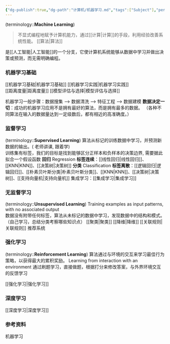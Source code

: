 ```yaml
---
{"dg-publish":true,"dg-path":"计算机/机器学习.md","tags":["Subject"],"permalink":"/计算机/机器学习/","dgPassFrontmatter":true,"noteIcon":"","created":"2024-10-17T12:45:51.000+08:00","updated":"2025-04-26T00:11:42.895+08:00"}
---
```


(terminology::**Machine Learning**)
> 不显式编程地赋予计算机能力，通过[[计算\|计算]]的手段，利用经验改善系统性能。 [[算法\|算法]]

是[[人工智能\|人工智能]]的一个分支，它使计算机系统能够从数据中学习并做出决策或预测，而无需明确编程。
### 机器学习基础
[[机器学习基础\|机器学习基础]]
[[机器学习实践\|机器学习实践]]  
[[距离度量\|距离度量]]
[[模型评估与选择\|模型评估与选择]]

机器学习一般步骤：数据搜集 --> 数据清洗 --> 特征工程 -->  数据建模
**数据决定一切**：成功的机器学习应用不是拥有最好的算法，而是拥有最多的数据。 （各种不同算法在输入的数据量达到一定级数后，都有相近的高准确度。）
### 监督学习
(terminology::**Supervised Learning**)  算法从标记的训练数据中学习，并预测新数据的输出。( 老师讲课, 跟着学)  
训练集有标签，我们的目标是找到能够区分正样本和负样本的决策边界, 需要据此拟合一个假设函数
**回归**  Regression  **标签连续**：[[线性回归\|线性回归]]、[[KNN\|KNN]]、[[决策树\|决策树]]
**分类**  Classification  **标签离散**：[[逻辑回归\|逻辑回归]]、[[朴素贝叶斯分类\|朴素贝叶斯分类]]、[[KNN\|KNN]]、[[决策树\|决策树]]、[[支持向量机\|支持向量机]]
集成学习：[[集成学习\|集成学习]]
### 无监督学习
(terminology::**Unsupervised Learning**)  Training examples as input patterns, with no associated output  
数据没有附带任何标签，算法从未标记的数据中学习，发现数据中的结构和模式。 （自己学习，总结分类考察哪些知识点）
[[聚类\|聚类]]   [[降维\|降维]]  [[关联规则\|关联规则]]   推荐系统
### 强化学习
(terminology::**Reinforcement Learning**)  算法通过与环境的交互来学习最佳行为策略，以获得最大的累积奖励。 Learning from interaction with an environment  通过刷题学习，直接做题，根据打分来修改答案，与外界环境交互的反馈学习

[[强化学习\|强化学习]]

### 深度学习
[[深度学习\|深度学习]]


### 参考资料
机器学习
